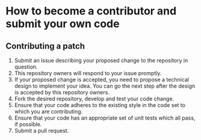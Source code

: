 # How to become a contributor and submit your own code

## Contributing a patch

1. Submit an issue describing your proposed change to the repository in question.
2. This repository owners will respond to your issue promptly.
3. If your proposed change is accepted, you need to propose a technical design to implement your idea. You can go the next step after the design is accepted by this repository owners.
4. Fork the desired repository, develop and test your code change.
5. Ensure that your code adheres to the existing style in the code set to which you are contributing.
6. Ensure that your code has an appropriate set of unit tests which all pass, if possible.
7. Submit a pull request.
